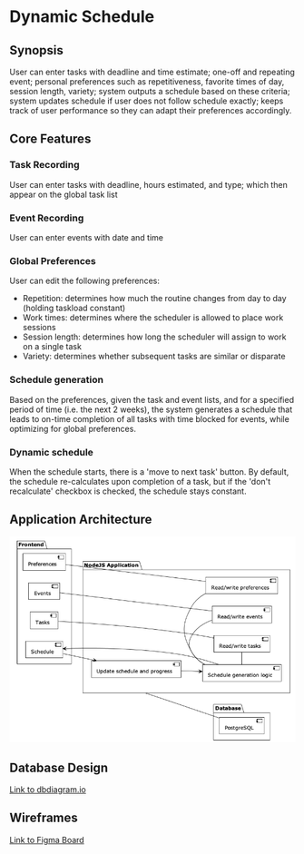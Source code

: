 # Dynamic Schedule

## Synopsis
User can enter tasks with deadline and time estimate; one-off and repeating event; personal preferences such as repetitiveness, favorite times of day, session length, variety; system outputs a schedule based on these criteria; system updates schedule if user does not follow schedule exactly; keeps track of user performance so they can adapt their preferences accordingly.

## Core Features
### Task Recording
User can enter tasks with deadline, hours estimated, and type; which then appear on the global task list
### Event Recording
User can enter events with date and time
### Global Preferences
User can edit the following preferences:
- Repetition: determines how much the routine changes from day to day (holding taskload constant)
- Work times: determines where the scheduler is allowed to place work sessions
- Session length: determines how long the scheduler will assign to work on a single task
- Variety: determines whether subsequent tasks are similar or disparate
### Schedule generation
Based on the preferences, given the task and event lists, and for a specified period of time (i.e. the next 2 weeks), the system generates a schedule that leads to on-time completion of all tasks with time blocked for events, while optimizing for global preferences.
### Dynamic schedule
When the schedule starts, there is a 'move to next task' button.  By default, the schedule re-calculates upon completion of a task, but if the 'don't recalculate' checkbox is checked, the schedule stays constant.

## Application Architecture
![](resources/img/dynamic_scheduler_architecture.png)

## Database Design
[Link to dbdiagram.io](https://dbdiagram.io/d/6104a0a12ecb310fc3b79989)

## Wireframes
[Link to Figma Board](https://www.figma.com/file/gOQIXCLraoBTbB8gEilh1U/Dyanamic-Scheduler-Wireframe?node-id=0%3A1)